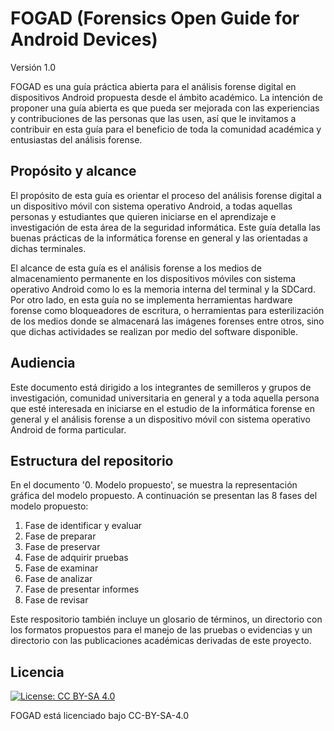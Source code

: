 # FOGAD (Forensics Open Guide for Android Devices)
Versión 1.0

FOGAD es una guía práctica abierta para el análisis forense digital en dispositivos Android propuesta desde el ámbito académico. La intención de proponer una guía abierta es que pueda ser mejorada con las experiencias y contribuciones de las personas que las usen, así que le invitamos a contribuir en esta guía para el beneficio de toda la comunidad académica y entusiastas del análisis forense.



## Propósito y alcance

El propósito de esta guía es orientar el proceso del análisis forense digital a un dispositivo móvil con sistema operativo Android, a todas aquellas personas y estudiantes que quieren iniciarse en el aprendizaje e investigación de esta área de la seguridad informática. Este guía detalla las buenas prácticas de la informática forense en general y las orientadas a dichas terminales. 

El alcance de esta guía es el análisis forense a los medios de almacenamiento permanente en los dispositivos móviles con sistema operativo Android como lo es la memoria interna del terminal y la SDCard. Por otro lado, en esta guía no se implementa herramientas hardware forense como bloqueadores de escritura, o herramientas para esterilización de los medios donde se almacenará las imágenes forenses entre otros, sino que dichas actividades se realizan por medio del software disponible.



## Audiencia 

Este documento está dirigido a los integrantes de semilleros y grupos de investigación, comunidad universitaria en general y a toda aquella persona que esté interesada en iniciarse en el estudio de la informática forense en general y el análisis forense a un dispositivo móvil con sistema operativo Android de forma particular. 



## Estructura del repositorio

En el documento '0. Modelo propuesto', se muestra la representación gráfica del modelo propuesto. A continuación se presentan las 8 fases del modelo propuesto:

1. Fase de identificar y evaluar
2. Fase de preparar
3. Fase de preservar
4. Fase de adquirir pruebas
5. Fase de examinar
6. Fase de analizar
7. Fase de presentar informes
8. Fase de revisar

Este respositorio también incluye un glosario de términos, un directorio con los formatos propuestos para el manejo de las pruebas o evidencias y un directorio con las publicaciones académicas derivadas de este proyecto. 



## Licencia

[![License: CC BY-SA 4.0](https://licensebuttons.net/l/by-sa/4.0/80x15.png)](https://creativecommons.org/licenses/by-sa/4.0/)

FOGAD está licenciado bajo CC-BY-SA-4.0
